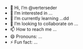- 👋 Hi, I’m @verterseder
- 👀 I’m interested in ...
- 🌱 I’m currently learning ...dd
- 💞️ I’m looking to collaborate on ...
- 📫 How to reach me ...
- 😄 Pronouns: ...
- ⚡ Fun fact: ...

<!---
verterseder/verterseder is a ✨ special ✨ repository because its `README.md` (this file) appears on your GitHub profile.
You can click the Preview link to take a look at your changes.
--->
